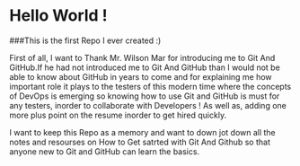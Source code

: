 # Hello World ! 

###This is the first Repo I ever created :) 

First of all, I want to Thank Mr. Wilson Mar for introducing me to Git And GitHub.If he had not introduced me to Git And GitHub than I would not be able to know about GitHub in years to come and for explaining me how  important role it plays to the testers of this modern time where the concepts of DevOps is emerging so knowing how to use Git and  GitHub is  must for any testers, inorder to collaborate with Developers ! As well as, adding one more plus point on the resume inorder to get hired quickly.

I want to keep  this Repo as a memory and want to down jot down all the notes and resourses on How to Get satrted with Git And Github so that anyone new to Git and GitHub can learn the basics.


